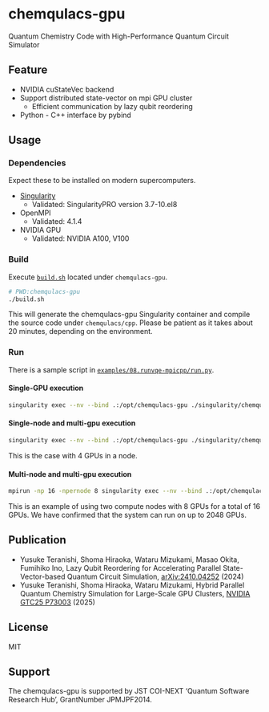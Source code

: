 # chemqulacs-gpu

Quantum Chemistry Code with High-Performance Quantum Circuit Simulator

## Feature 
- NVIDIA cuStateVec backend
- Support distributed state-vector on mpi GPU cluster
  - Efficient communication by lazy qubit reordering
- Python - C++ interface by pybind

## Usage

### Dependencies
Expect these to be installed on modern supercomputers.

- [Singularity](https://docs.sylabs.io/guides/3.0/user-guide/installation.html)
    - Validated: SingularityPRO version 3.7-10.el8
- OpenMPI
    - Validated: 4.1.4
- NVIDIA GPU
    - Validated: NVIDIA A100, V100

### Build

Execute [`build.sh`](../../build.sh) located under `chemqulacs-gpu`.

```bash
# PWD:chemqulacs-gpu
./build.sh
```
This will generate the chemqulacs-gpu Singularity container and compile the source code under `chemqulacs/cpp`. 
Please be patient as it takes about 20 minutes, depending on the environment.

### Run

There is a sample script in [`examples/08.runvqe-mpicpp/run.py`](./examples/08.runvqe-mpicpp/run.py).

#### Single-GPU execution

```bash
singularity exec --nv --bind .:/opt/chemqulacs-gpu ./singularity/chemqulacs.sif python examples/08.runvqe-mpicpp/run.py
```

#### Single-node and multi-gpu execution

```bash
singularity exec --nv --bind .:/opt/chemqulacs-gpu ./singularity/chemqulacs.sif mpirun -np 4 python examples/08.runvqe-mpicpp/run.py
```

This is the case with 4 GPUs in a node.

#### Multi-node and multi-gpu execution

```bash
mpirun -np 16 -npernode 8 singularity exec --nv --bind .:/opt/chemqulacs-gpu ./singularity/chemqulacs.sif python examples/08.runvqe-mpicpp/run.py
```

This is an example of using two compute nodes with 8 GPUs for a total of 16 GPUs.
We have confirmed that the system can run on up to 2048 GPUs.

## Publication

* Yusuke Teranishi, Shoma Hiraoka, Wataru Mizukami, Masao Okita, Fumihiko Ino, Lazy Qubit Reordering for Accelerating Parallel State-Vector-based Quantum Circuit Simulation, [arXiv:2410.04252](https://arxiv.org/abs/2410.04252) (2024)
* Yusuke Teranishi, Shoma Hiraoka, Wataru Mizukami, Hybrid Parallel Quantum Chemistry Simulation for Large-Scale GPU Clusters, [NVIDIA GTC25 P73003](https://www.nvidia.com/en-us/on-demand/session/gtc25-P73003/) (2025)

## License
MIT

## Support
The chemqulacs-gpu is supported by JST COI-NEXT ‘Quantum Software Research Hub’, GrantNumber JPMJPF2014.
